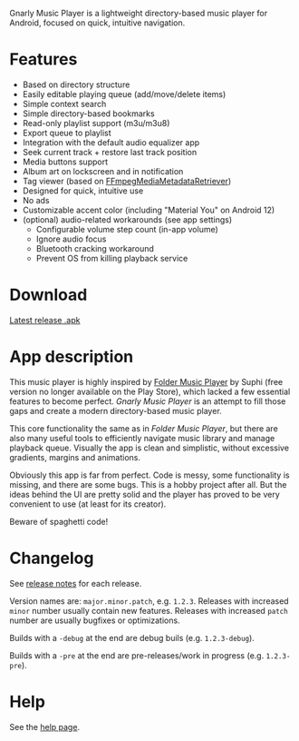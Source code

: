 Gnarly Music Player is a lightweight directory-based music player for Android, focused on quick, intuitive navigation.

# Features #
* Based on directory structure
* Easily editable playing queue (add/move/delete items)
* Simple context search
* Simple directory-based bookmarks
* Read-only playlist support (m3u/m3u8)
* Export queue to playlist
* Integration with the default audio equalizer app
* Seek current track + restore last track position
* Media buttons support
* Album art on lockscreen and in notification
* Tag viewer (based on [FFmpegMediaMetadataRetriever](https://github.com/wseemann/FFmpegMediaMetadataRetriever))
* Designed for quick, intuitive use
* No ads
* Customizable accent color (including "Material You" on Android 12)
* (optional) audio-related workarounds (see app settings)
	* Configurable volume step count (in-app volume)
	* Ignore audio focus
	* Bluetooth cracking workaround
	* Prevent OS from killing playback service

# Download #
[Latest release .apk](https://github.com/szycikm/GnarlyMusicPlayer/releases/latest)

# App description #
This music player is highly inspired by [Folder Music Player](https://play.google.com/store/apps/details?id=com.suphi.foldermusicplayerunlocker) by Suphi (free version no longer available on the Play Store), which lacked a few essential features to become perfect. _Gnarly Music Player_ is an attempt to fill those gaps and create a modern directory-based music player.

This core functionality the same as in _Folder Music Player_, but there are also many useful tools to efficiently navigate music library and manage playback queue. Visually the app is clean and simplistic, without excessive gradients, margins and animations.

Obviously this app is far from perfect. Code is messy, some functionality is missing, and there are some bugs. This is a hobby project after all. But the ideas behind the UI are pretty solid and the player has proved to be very convenient to use (at least for its creator).

Beware of spaghetti code!

# Changelog #

See [release notes](https://github.com/szycikm/GnarlyMusicPlayer/releases) for each release.

Version names are: `major.minor.patch`, e.g. `1.2.3`. Releases with increased `minor` number usually contain new features. Releases with increased `patch` number are usually bugfixes or optimizations.

Builds with a `-debug` at the end are debug buils (e.g. `1.2.3-debug`).

Builds with a `-pre` at the end are pre-releases/work in progress (e.g. `1.2.3-pre`).

# Help #
See the [help page](https://github.com/h67ma/GnarlyMusicPlayer/wiki/Help).

